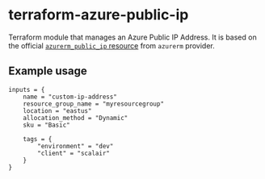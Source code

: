 # terraform-azure-public-ip

Terraform module that manages an Azure Public IP Address.
It is based on the official [```azurerm_public_ip``` resource](https://www.terraform.io/docs/providers/azurerm/r/public_ip.html) from ```azurerm``` provider.

## Example usage

```hcl
inputs = {
    name = "custom-ip-address"
    resource_group_name = "myresourcegroup"
    location = "eastus"
    allocation_method = "Dynamic"
    sku = "Basic"

    tags = {
        "environment" = "dev"
        "client" = "scalair"
    }
}
```
